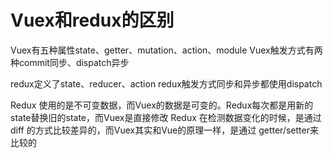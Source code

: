# Vuex和redux的区别

Vuex有五种属性state、getter、mutation、action、module
Vuex触发方式有两种commit同步、dispatch异步

redux定义了state、reducer、action
redux触发方式同步和异步都使用dispatch

Redux 使用的是不可变数据，而Vuex的数据是可变的。Redux每次都是用新的state替换旧的state，而Vuex是直接修改
Redux 在检测数据变化的时候，是通过 diff 的方式比较差异的，而Vuex其实和Vue的原理一样，是通过 getter/setter来比较的